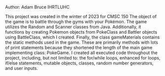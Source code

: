 Author: Adam Bruce IHRTLUHC

This project was created in the winter of 2023 for CMSC 150
The object of the game is to battle through the gyms with your Pokémon.
The game utilizes the Random and Scanner classes from Java.
Additionally, it functions by creating Pokemon objects from PokeClass and Battler objects using BattleClass, which I created.
Finally, the class gameMaterials contains the static methods used in the game. These are primarily methods with lots of print statements because they shortened the length of the main game implementing class: PokeGame. 
I created all executed code throughout the project, including, but not limited to: the for/while loops, enhanced for loops, if/else statements, mutable objects, classes, random number generators, and user inputs. 

